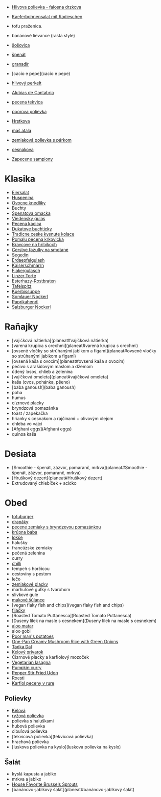 * [Hlivova polievka - falosna drzkova](https://www.klasicke-recepty.cz/polevka-z-hlivy/) 
* [Kaeferbohnensalat mit Radieschen](https://frischgekocht.billa.at/rezept/kaeferbohnensalat-mit-radieschen-BI-24788)
* tofu praženica. 
* banánové lievance (rasta style)
* [šošovica](https://www.vareni.cz/recepty/cocka-na-kyselo/)
* [špenát](https://varecha.pravda.sk/recepty/spenatovy-privarok-/78378-recept.html)
* [granadír](granadír)
* [cacio e pepe](cacio e pepe)
* [hlivový perkelt](https://dobruchut.aktuality.sk/recept/5873/fotorecept-hlivovy-perkelt-paprikas/)
* [Alubias de Cantabria](https://www.spainonafork.com/delicious-bean-stew-from-northern-spain-alubias-de-cantabria-recipe/)
* [pecena tekvica](https://www.youtube.com/watch?v=jo8mcYpAs2A)
* [poorova polievka](https://dobruchut.aktuality.sk/recept/73738/porkova-polievka/)
* [Hrstkova](Hrstkova)
* [maš atala](http://www.chefkoch.de/rezepte/2014871326371490/Mash-Atala.html)
* [zemiaková polievka s párkom](https://dobruchut.azet.sk/recept/18326/zemiakova-polievka-s-parkom)
* [cesnakova](https://varecha.pravda.sk/recepty/lahka-cesnakova-polievka/37956-recept.html)

* [Zapecene sampiony](https://www.youtube.com/watch?v=zadDtkGI_t4)

# Klasika
* [Eiersalat](https://www.gutekueche.at/klassischer-eiersalat-rezept-24947)
* [Huspenina](https://www.zenyvmeste.sk/recept--prava-domaca-huspenina)
* [Ovocne knedliky](https://www.vareni.cz/recepty/ovocne-knedliky-z-krupicove-kase/)
* Buchty
* [Spenatova omacka](https://www.klasicke-recepty.cz/spenatova-omacka/)
* [Viedensky gulas](https://www.klasicke-recepty.cz/vidensky-gulas/)
* [Pecena kacica](https://www.klasicke-recepty.cz/pecena-kachna/)
* [Dukatove buchticky](https://www.klasicke-recepty.cz/buchticky-s-kremem/)
* [Tradicne ceske kysnute kolace](https://www.klasicke-recepty.cz/kynute-kolace/)
* [Pomalu pecena krkovicka](https://www.klasicke-recepty.cz/krkovice-pecena-v-troube/)
* [Bravcove na hribikoch](https://www.klasicke-recepty.cz/veprove-na-zampionech/)
* [Cerstve fazulky na smotane](https://www.klasicke-recepty.cz/fazolky-na-smetane/)
* [Segedin](https://www.klasicke-recepty.cz/segedinsky-gulas/)
* [Erdaepfelgulash](https://www.ichkoche.at/erdaepfelgulasch-auf-wiener-art-rezept-3135)
* [Kaiserschmarrn](https://www.gutekueche.at/wiener-kaiserschmarrn-rezept-847)
* [Fiakergulasch](https://www.austria.info/de/aktivitaeten/essen-und-trinken/oesterreichische-kueche/rezepte-aus-oesterreich/fiakergulasch)
* [Linzer Torte](https://www.austria.info/de/aktivitaeten/essen-und-trinken/oesterreichische-kueche/rezepte-aus-oesterreich/linzer-torte)
* [Esterhazy-Rostbraten](https://www.austria.info/de/aktivitaeten/essen-und-trinken/oesterreichische-kueche/rezepte-aus-oesterreich/esterhazy-rostbraten)
* [Tafelspitz](https://www.austria.info/de/aktivitaeten/essen-und-trinken/oesterreichische-kueche/rezepte-aus-oesterreich/tafelspitz)
* [Kuerbissuppe](https://www.oesterreich-spezialitaeten.at/rezepte/kuerbissuppe.html)
* [Somlauer Nockerl](https://frischgekocht.billa.at/rezept/somlauer-nockerl-trifle-BI-29864)
* [Paprikahendl](https://frischgekocht.billa.at/rezept/erdaepfel-paprikahendl-BI-29332)
* [Salzburger Nockerl](https://frischgekocht.billa.at/rezept/salzburger-nockerl-mit-himbeer-zimt-sauce-BI-5769)

# Raňajky

* [vajičková nátierka](planeat#vajíčková nátierka)
* [varená krupica s orechmi](planeat#varená krupica s orechmi)
* [ovsené vločky so strúhanými jablkom a figami](planeat#ovsené vločky so strúhanými jablkom a figami)
* [ovsená kaša s ovocím](planeat#ovsená kaša s ovocím)
* pečivo s arašídovým maslom a džemom
* údený losos, chlieb a zelenina
* [vajíčková omeleta](planeat#vajíčková omeleta)
* kaša (ovos, pohánka, pšeno)
* [baba ganoush](baba ganoush)
* poha
* humus
* cízrnové placky
* bryndzová pomazánka
* toast / zapekačka
* hrianky s cesnakom a rajčinami + olivovým olejom
* chleba vo vajci
* [Afghani eggs](Afghani eggs)
* quinoa kaša

# Desiata
* [Smoothie - špenát, zázvor, pomaranč, mrkva](planeat#Smoothie - špenát, zázvor, pomaranč, mrkva)
* [Hruškový dezert](planeat#Hruškový dezert)
* Extrudovaný chlebíček + acidko

# Obed
* [tofuburger](https://www.youtube.com/watch?v=Yk1QHbuLfkk)
* [drapáky](https://nanicmama.sme.sk/slane/drapaky)
* [pecene zemiaky s bryndzovou pomazánkou](https://nanicmama.sme.sk/hlavne-jedla/pecene-zemiaky-s-bryndzovou-pomazankou)
* [krúpna baba](https://nanicmama.sme.sk/hlavne-jedla/krupna-baba)
* [lokše](https://nanicmama.sme.sk/ine-recepty/lokse)
* halušky
* francúzske zemiaky
* pečená zelenina
* curry
* [chilli](https://www.thebuddhistchef.com/recipe/chili-sin-carne/)
* tempeh s horčicou
* cestoviny s pestom
* lečo
* [zemiakové placky](https://dobruchut.aktuality.sk/recept/10464/fotorecept-tradicne-zemiakove-placky/)
* marhuľové guľky s tvarohom
* slivkové gule
* [makové šúlance](https://recepty.aktuality.sk/recept/6988/makove-sulance/)
* [vegan flaky fish and chips](vegan flaky fish and chips)
* [fliačky](fliacky)
* [Roasted Tomato Puttanesca](Roasted Tomato Puttanesca)
* [Duseny lilek na masle s cesnekem](Duseny lilek na masle s cesnekem)
* [aloo matar](https://www.allrecipes.com/recipe/52232/aloo-matar/)
* aloo gobi
* [Poor man's potatoes](https://www.spainonafork.com/spanish-poor-mans-potatoes-one-of-spains-most-iconic-dishes/)
* [One-Pan Creamy Mushroom Rice with Green Onions](https://www.spainonafork.com/one-pan-creamy-mushroom-rice-with-green-onions/)
* [Tadka Dal](https://www.vegrecipesofindia.com/restaurant-style-dal-tadka/)
* [Kelový prívarok](https://dobruchut.aktuality.sk/recept/11617/fotorecept-kelovy-privarok/)
* Cizrnové placky a karfiolový mozoček
* [Vegetarian lasagna](https://pinchofyum.com/basic-awesome-vegetarian-lasagna) 
* [Pumpkin curry](https://www.savorylotus.com/pumpkin-curry/)
* [Pepper Stir Fried Udon](https://www.youtube.com/watch?v=9CdauxBjLFU)
* Roesti
* [Karfiol peceny v rure](https://nanicmama.sme.sk/zdrave-recepty/karfiol-peceny-v-rure)

## Polievky
* [Kelová](https://varecha.pravda.sk/recepty/kelova-polievka-/45151-recept.html)
* [ryžová polievka](https://www.gutekueche.at/reissuppe-rezept-2636)
* polievka s haluškami
* hubová polievka
* cibuľová polievka
* [tekvicová polievka](tekvicová polievka)
* hrachová polievka
* [luskova polievka na kyslo](luskova polievka na kyslo)

## Šalát
* kyslá kapusta a jablko
* mrkva a jablko
* [House Favorite Brussels Sprouts](https://www.youtube.com/watch?v=Eh-9mVCo6lY)
* [banánovo-jablkový šalát](planeat#banánovo-jablkový šalát)
